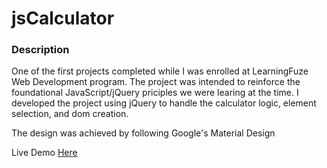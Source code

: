 # jsCalculator

### Description
One of the first projects completed while I was enrolled at LearningFuze Web Development program. The project was intended to reinforce the foundational JavaScript/jQuery priciples we were learing at the time. I developed the project using jQuery to handle the calculator logic, element selection, and dom creation.

The design was achieved by following Google's Material Design

Live Demo [Here](http://jonathanmorales.io/apps/jsCalculator/ "jsCalculator")

